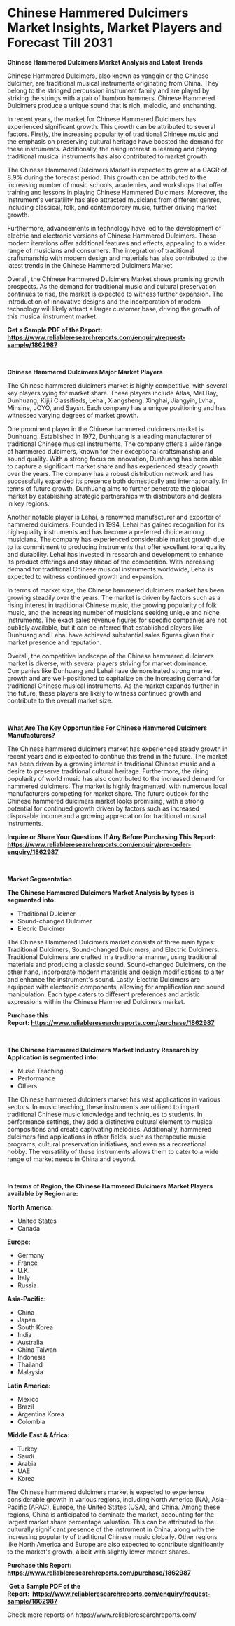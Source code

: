 <p><h1>Chinese Hammered Dulcimers Market Insights, Market Players and Forecast Till 2031</h1></p><p><strong>Chinese Hammered Dulcimers Market Analysis and Latest Trends</strong></p>
<p><p>Chinese Hammered Dulcimers, also known as yangqin or the Chinese dulcimer, are traditional musical instruments originating from China. They belong to the stringed percussion instrument family and are played by striking the strings with a pair of bamboo hammers. Chinese Hammered Dulcimers produce a unique sound that is rich, melodic, and enchanting.</p><p>In recent years, the market for Chinese Hammered Dulcimers has experienced significant growth. This growth can be attributed to several factors. Firstly, the increasing popularity of traditional Chinese music and the emphasis on preserving cultural heritage have boosted the demand for these instruments. Additionally, the rising interest in learning and playing traditional musical instruments has also contributed to market growth.</p><p>The Chinese Hammered Dulcimers Market is expected to grow at a CAGR of 8.9% during the forecast period. This growth can be attributed to the increasing number of music schools, academies, and workshops that offer training and lessons in playing Chinese Hammered Dulcimers. Moreover, the instrument's versatility has also attracted musicians from different genres, including classical, folk, and contemporary music, further driving market growth.</p><p>Furthermore, advancements in technology have led to the development of electric and electronic versions of Chinese Hammered Dulcimers. These modern iterations offer additional features and effects, appealing to a wider range of musicians and consumers. The integration of traditional craftsmanship with modern design and materials has also contributed to the latest trends in the Chinese Hammered Dulcimers Market.</p><p>Overall, the Chinese Hammered Dulcimers Market shows promising growth prospects. As the demand for traditional music and cultural preservation continues to rise, the market is expected to witness further expansion. The introduction of innovative designs and the incorporation of modern technology will likely attract a larger customer base, driving the growth of this musical instrument market.</p></p>
<p><strong>Get a Sample PDF of the Report:&nbsp; <a href="https://www.reliableresearchreports.com/enquiry/request-sample/1862987">https://www.reliableresearchreports.com/enquiry/request-sample/1862987</a></strong></p>
<p>&nbsp;</p>
<p><strong>Chinese Hammered Dulcimers Major Market Players</strong></p>
<p><p>The Chinese hammered dulcimers market is highly competitive, with several key players vying for market share. These players include Atlas, Mel Bay, Dunhuang, Kijiji Classifieds, Lehai, Xiangsheng, Xinghai, Jiangyin, Lvhai, Minsine, JOYO, and Saysn. Each company has a unique positioning and has witnessed varying degrees of market growth.</p><p>One prominent player in the Chinese hammered dulcimers market is Dunhuang. Established in 1972, Dunhuang is a leading manufacturer of traditional Chinese musical instruments. The company offers a wide range of hammered dulcimers, known for their exceptional craftsmanship and sound quality. With a strong focus on innovation, Dunhuang has been able to capture a significant market share and has experienced steady growth over the years. The company has a robust distribution network and has successfully expanded its presence both domestically and internationally. In terms of future growth, Dunhuang aims to further penetrate the global market by establishing strategic partnerships with distributors and dealers in key regions.</p><p>Another notable player is Lehai, a renowned manufacturer and exporter of hammered dulcimers. Founded in 1994, Lehai has gained recognition for its high-quality instruments and has become a preferred choice among musicians. The company has experienced considerable market growth due to its commitment to producing instruments that offer excellent tonal quality and durability. Lehai has invested in research and development to enhance its product offerings and stay ahead of the competition. With increasing demand for traditional Chinese musical instruments worldwide, Lehai is expected to witness continued growth and expansion.</p><p>In terms of market size, the Chinese hammered dulcimers market has been growing steadily over the years. The market is driven by factors such as a rising interest in traditional Chinese music, the growing popularity of folk music, and the increasing number of musicians seeking unique and niche instruments. The exact sales revenue figures for specific companies are not publicly available, but it can be inferred that established players like Dunhuang and Lehai have achieved substantial sales figures given their market presence and reputation.</p><p>Overall, the competitive landscape of the Chinese hammered dulcimers market is diverse, with several players striving for market dominance. Companies like Dunhuang and Lehai have demonstrated strong market growth and are well-positioned to capitalize on the increasing demand for traditional Chinese musical instruments. As the market expands further in the future, these players are likely to witness continued growth and contribute to the overall market size.</p></p>
<p>&nbsp;</p>
<p><strong>What Are The Key Opportunities For Chinese Hammered Dulcimers Manufacturers?</strong></p>
<p><p>The Chinese hammered dulcimers market has experienced steady growth in recent years and is expected to continue this trend in the future. The market has been driven by a growing interest in traditional Chinese music and a desire to preserve traditional cultural heritage. Furthermore, the rising popularity of world music has also contributed to the increased demand for hammered dulcimers. The market is highly fragmented, with numerous local manufacturers competing for market share. The future outlook for the Chinese hammered dulcimers market looks promising, with a strong potential for continued growth driven by factors such as increased disposable income and a growing appreciation for traditional musical instruments.</p></p>
<p><strong>Inquire or Share Your Questions If Any Before Purchasing This Report: <a href="https://www.reliableresearchreports.com/enquiry/pre-order-enquiry/1862987">https://www.reliableresearchreports.com/enquiry/pre-order-enquiry/1862987</a></strong></p>
<p>&nbsp;</p>
<p><strong>Market Segmentation</strong></p>
<p><strong>The Chinese Hammered Dulcimers Market Analysis by types is segmented into:</strong></p>
<p><ul><li>Traditional Dulcimer</li><li>Sound-changed Dulcimer</li><li>Elecric Dulcimer</li></ul></p>
<p><p>The Chinese Hammered Dulcimers market consists of three main types: Traditional Dulcimers, Sound-changed Dulcimers, and Electric Dulcimers. Traditional Dulcimers are crafted in a traditional manner, using traditional materials and producing a classic sound. Sound-changed Dulcimers, on the other hand, incorporate modern materials and design modifications to alter and enhance the instrument's sound. Lastly, Electric Dulcimers are equipped with electronic components, allowing for amplification and sound manipulation. Each type caters to different preferences and artistic expressions within the Chinese Hammered Dulcimers market.</p></p>
<p><strong>Purchase this Report:&nbsp;<a href="https://www.reliableresearchreports.com/purchase/1862987">https://www.reliableresearchreports.com/purchase/1862987</a></strong></p>
<p>&nbsp;</p>
<p><strong>The Chinese Hammered Dulcimers Market Industry Research by Application is segmented into:</strong></p>
<p><ul><li>Music Teaching</li><li>Performance</li><li>Others</li></ul></p>
<p><p>The Chinese hammered dulcimers market has vast applications in various sectors. In music teaching, these instruments are utilized to impart traditional Chinese music knowledge and techniques to students. In performance settings, they add a distinctive cultural element to musical compositions and create captivating melodies. Additionally, hammered dulcimers find applications in other fields, such as therapeutic music programs, cultural preservation initiatives, and even as a recreational hobby. The versatility of these instruments allows them to cater to a wide range of market needs in China and beyond.</p></p>
<p>&nbsp;</p>
<p><strong>In terms of Region, the Chinese Hammered Dulcimers Market Players available by Region are:</strong></p>
<p>
    <p> <strong> North America: </strong>
        <ul>
            <li>United States</li>
            <li>Canada</li>
        </ul>
        </p> 
    <p> <strong> Europe: </strong>
        <ul>
            <li>Germany</li>
            <li>France</li>
            <li>U.K.</li>
            <li>Italy</li>
            <li>Russia</li>
        </ul>
        </p> 
    <p> <strong> Asia-Pacific: </strong>
        <ul>
            <li>China</li>
            <li>Japan</li>
            <li>South Korea</li>
            <li>India</li>
            <li>Australia</li>
            <li>China Taiwan</li>
            <li>Indonesia</li>
            <li>Thailand</li>
            <li>Malaysia</li>
        </ul>
        </p> 
    <p> <strong> Latin America: </strong>
        <ul>
            <li>Mexico</li>
            <li>Brazil</li>
            <li>Argentina Korea</li>
            <li>Colombia</li>
        </ul>
        </p> 
    <p> <strong> Middle East & Africa: </strong>
        <ul>
            <li>Turkey</li>
            <li>Saudi</li>
            <li>Arabia</li>
            <li>UAE</li>
            <li>Korea</li>
        </ul>
    </p>
    </p>
<p><p>The Chinese hammered dulcimers market is expected to experience considerable growth in various regions, including North America (NA), Asia-Pacific (APAC), Europe, the United States (USA), and China. Among these regions, China is anticipated to dominate the market, accounting for the largest market share percentage valuation. This can be attributed to the culturally significant presence of the instrument in China, along with the increasing popularity of traditional Chinese music globally. Other regions like North America and Europe are also expected to contribute significantly to the market's growth, albeit with slightly lower market shares.</p></p>
<p><strong>Purchase this Report: <a href="https://www.reliableresearchreports.com/purchase/1862987">https://www.reliableresearchreports.com/purchase/1862987</a></strong></p>
<p>&nbsp;<strong>Get a Sample PDF of the Report:&nbsp;&nbsp;<a href="https://www.reliableresearchreports.com/enquiry/request-sample/1862987">https://www.reliableresearchreports.com/enquiry/request-sample/1862987</a></strong></p>
<p><strong></strong></p>
<p>Check more reports on https://www.reliableresearchreports.com/</p>
